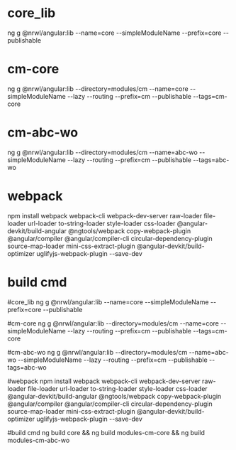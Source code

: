 # core_lib

ng g @nrwl/angular:lib --name=core  --simpleModuleName  --prefix=core --publishable

# cm-core

ng g @nrwl/angular:lib --directory=modules/cm --name=core  --simpleModuleName --lazy --routing  --prefix=cm --publishable --tags=cm-core

# cm-abc-wo

ng g @nrwl/angular:lib --directory=modules/cm --name=abc-wo  --simpleModuleName --lazy --routing  --prefix=cm --publishable --tags=abc-wo

# webpack

npm install webpack webpack-cli webpack-dev-server raw-loader file-loader url-loader to-string-loader style-loader css-loader @angular-devkit/build-angular @ngtools/webpack copy-webpack-plugin @angular/compiler @angular/compiler-cli circular-dependency-plugin source-map-loader mini-css-extract-plugin @angular-devkit/build-optimizer uglifyjs-webpack-plugin --save-dev

# build cmd

#core_lib
ng g @nrwl/angular:lib --name=core  --simpleModuleName  --prefix=core --publishable

#cm-core
ng g @nrwl/angular:lib --directory=modules/cm --name=core  --simpleModuleName --lazy --routing  --prefix=cm --publishable --tags=cm-core

#cm-abc-wo
ng g @nrwl/angular:lib --directory=modules/cm --name=abc-wo  --simpleModuleName --lazy --routing  --prefix=cm --publishable --tags=abc-wo

#webpack
npm install webpack webpack-cli webpack-dev-server raw-loader file-loader url-loader to-string-loader style-loader css-loader @angular-devkit/build-angular @ngtools/webpack copy-webpack-plugin @angular/compiler @angular/compiler-cli circular-dependency-plugin source-map-loader mini-css-extract-plugin @angular-devkit/build-optimizer uglifyjs-webpack-plugin --save-dev


#build cmd
ng build core && ng build modules-cm-core && ng build modules-cm-abc-wo
